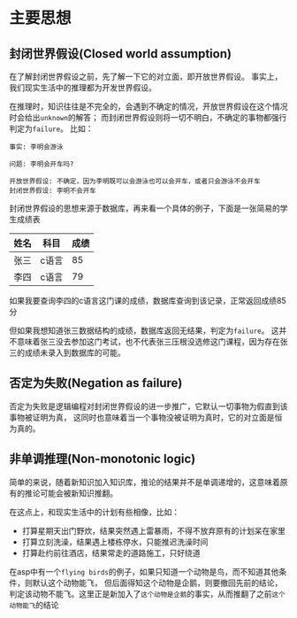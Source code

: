 # 主要思想

## 封闭世界假设(Closed world assumption)

在了解封闭世界假设之前，先了解一下它的对立面，即开放世界假设。 事实上，我们现实生活中的推理都为开发世界假设。

在推理时，知识往往是不完全的，会遇到不确定的情况，开放世界假设在这个情况时会给出`unknown`的解答； 而封闭世界假设则将一切不明白，不确定的事物都强行判定为`failure`。 比如：

`事实: 李明会游泳`

`问题: 李明会开车吗?`

```
开放世界假设: 不确定，因为李明既可以会游泳也可以会开车，或者只会游泳不会开车
封闭世界假设: 李明不会开车
```

封闭世界假设的思想来源于数据库，再来看一个具体的例子，下面是一张简易的学生成绩表

| 姓名 | 科目  | 成绩 |
| -- | --- | -- |
| 张三 | c语言 | 85 |
| 李四 | c语言 | 79 |

如果我要查询李四的c语言这门课的成绩，数据库查询到该记录，正常返回成绩85分

但如果我想知道张三数据结构的成绩，数据库返回无结果，判定为`failure`。 这并不意味着张三没去参加这门考试，也不代表张三压根没选修这门课程，因为存在张三的成绩未录入到数据库的可能。

## 否定为失败(Negation as failure)

否定为失败是逻辑编程对封闭世界假设的进一步推广，它默认一切事物为假直到该事物被证明为真， 这同时也意味着当一个事物没被证明为真时，它的对立面是恒为真的。

## 非单调推理(Non-monotonic logic)

简单的来说，随着新知识加入知识库，推论的结果并不是单调递增的，这意味着原有的推论可能会被新知识推翻。

在这点上，和现实生活中的计划有些相像，比如：

* 打算星期天出门野炊，结果突然遇上雷暴雨，不得不放弃原有的计划呆在家里
* 打算立刻洗澡，结果遇上楼栋停水，只能推迟洗澡时间
* 打算赴约前往酒店，结果常走的道路施工，只好绕道

在asp中有一个`flying birds`的例子，如果只知道一个动物是鸟，而不知道其他条件，则默认这个动物能飞， 但后面得知这个动物是企鹅，则要撤回先前的结论，判定该动物不能飞。这里正是新加入了`这个动物是企鹅`的事实，从而推翻了之前`这个动物能飞`的结论
